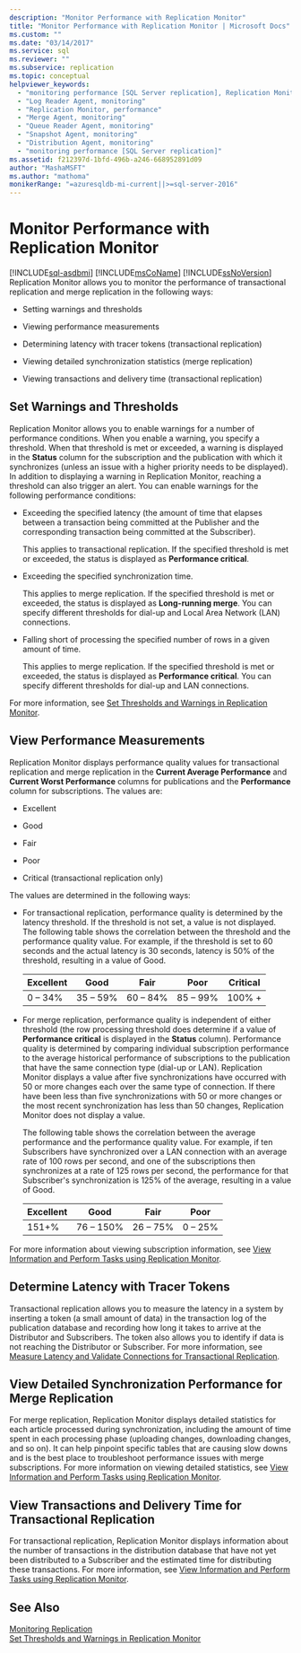 ```yaml
---
description: "Monitor Performance with Replication Monitor"
title: "Monitor Performance with Replication Monitor | Microsoft Docs"
ms.custom: ""
ms.date: "03/14/2017"
ms.service: sql
ms.reviewer: ""
ms.subservice: replication
ms.topic: conceptual
helpviewer_keywords: 
  - "monitoring performance [SQL Server replication], Replication Monitor"
  - "Log Reader Agent, monitoring"
  - "Replication Monitor, performance"
  - "Merge Agent, monitoring"
  - "Queue Reader Agent, monitoring"
  - "Snapshot Agent, monitoring"
  - "Distribution Agent, monitoring"
  - "monitoring performance [SQL Server replication]"
ms.assetid: f212397d-1bfd-496b-a246-668952891d09
author: "MashaMSFT"
ms.author: "mathoma"
monikerRange: "=azuresqldb-mi-current||>=sql-server-2016"
---
```

# Monitor Performance with Replication Monitor
[!INCLUDE[sql-asdbmi](../../../includes/applies-to-version/sql-asdbmi.md)]
  [!INCLUDE[msCoName](../../../includes/msconame-md.md)] [!INCLUDE[ssNoVersion](../../../includes/ssnoversion-md.md)] Replication Monitor allows you to monitor the performance of transactional replication and merge replication in the following ways:  
  
-   Setting warnings and thresholds  
  
-   Viewing performance measurements  
  
-   Determining latency with tracer tokens (transactional replication)  
  
-   Viewing detailed synchronization statistics (merge replication)  
  
-   Viewing transactions and delivery time (transactional replication)  
  
## Set Warnings and Thresholds  
 Replication Monitor allows you to enable warnings for a number of performance conditions. When you enable a warning, you specify a threshold. When that threshold is met or exceeded, a warning is displayed in the **Status** column for the subscription and the publication with which it synchronizes (unless an issue with a higher priority needs to be displayed). In addition to displaying a warning in Replication Monitor, reaching a threshold can also trigger an alert. You can enable warnings for the following performance conditions:  
  
-   Exceeding the specified latency (the amount of time that elapses between a transaction being committed at the Publisher and the corresponding transaction being committed at the Subscriber).  
  
     This applies to transactional replication. If the specified threshold is met or exceeded, the status is displayed as **Performance critical**.  
  
-   Exceeding the specified synchronization time.  
  
     This applies to merge replication. If the specified threshold is met or exceeded, the status is displayed as **Long-running merge**. You can specify different thresholds for dial-up and Local Area Network (LAN) connections.  
  
-   Falling short of processing the specified number of rows in a given amount of time.  
  
     This applies to merge replication. If the specified threshold is met or exceeded, the status is displayed as **Performance critical**. You can specify different thresholds for dial-up and LAN connections.  
  
 For more information, see [Set Thresholds and Warnings in Replication Monitor](../../../relational-databases/replication/monitor/set-thresholds-and-warnings-in-replication-monitor.md).  
  
## View Performance Measurements  
 Replication Monitor displays performance quality values for transactional replication and merge replication in the **Current Average Performance** and **Current Worst Performance** columns for publications and the **Performance** column for subscriptions. The values are:  
  
-   Excellent  
  
-   Good  
  
-   Fair  
  
-   Poor  
  
-   Critical (transactional replication only)  
  
 The values are determined in the following ways:  
  
-   For transactional replication, performance quality is determined by the latency threshold. If the threshold is not set, a value is not displayed. The following table shows the correlation between the threshold and the performance quality value. For example, if the threshold is set to 60 seconds and the actual latency is 30 seconds, latency is 50% of the threshold, resulting in a value of Good.  
  
    |Excellent|Good|Fair|Poor|Critical|  
    |---------------|----------|----------|----------|--------------|  
    |0 – 34%|35 – 59%|60 – 84%|85 – 99%|100% +|  
  
-   For merge replication, performance quality is independent of either threshold (the row processing threshold does determine if a value of **Performance critical** is displayed in the **Status** column). Performance quality is determined by comparing individual subscription performance to the average historical performance of subscriptions to the publication that have the same connection type (dial-up or LAN). Replication Monitor displays a value after five synchronizations have occurred with 50 or more changes each over the same type of connection. If there have been less than five synchronizations with 50 or more changes or the most recent synchronization has less than 50 changes, Replication Monitor does not display a value.  
  
     The following table shows the correlation between the average performance and the performance quality value. For example, if ten Subscribers have synchronized over a LAN connection with an average rate of 100 rows per second, and one of the subscriptions then synchronizes at a rate of 125 rows per second, the performance for that Subscriber's synchronization is 125% of the average, resulting in a value of Good.  
  
    |Excellent|Good|Fair|Poor|  
    |---------------|----------|----------|----------|  
    |151+%|76 – 150%|26 – 75%|0 – 25%|  
  
 For more information about viewing subscription information, see [View Information and Perform Tasks using Replication Monitor](../../../relational-databases/replication/monitor/view-information-and-perform-tasks-replication-monitor.md).  
  
## Determine Latency with Tracer Tokens  
 Transactional replication allows you to measure the latency in a system by inserting a token (a small amount of data) in the transaction log of the publication database and recording how long it takes to arrive at the Distributor and Subscribers. The token also allows you to identify if data is not reaching the Distributor or Subscriber. For more information, see [Measure Latency and Validate Connections for Transactional Replication](../../../relational-databases/replication/monitor/measure-latency-and-validate-connections-for-transactional-replication.md).  
  
## View Detailed Synchronization Performance for Merge Replication  
 For merge replication, Replication Monitor displays detailed statistics for each article processed during synchronization, including the amount of time spent in each processing phase (uploading changes, downloading changes, and so on). It can help pinpoint specific tables that are causing slow downs and is the best place to troubleshoot performance issues with merge subscriptions. For more information on viewing detailed statistics, see [View Information and Perform Tasks using Replication Monitor](../../../relational-databases/replication/monitor/view-information-and-perform-tasks-replication-monitor.md).  
  
## View Transactions and Delivery Time for Transactional Replication  
 For transactional replication, Replication Monitor displays information about the number of transactions in the distribution database that have not yet been distributed to a Subscriber and the estimated time for distributing these transactions. For more information, see [View Information and Perform Tasks using Replication Monitor](../../../relational-databases/replication/monitor/view-information-and-perform-tasks-replication-monitor.md).  
  
## See Also  
 [Monitoring Replication](../../../relational-databases/replication/monitor/monitoring-replication.md)   
 [Set Thresholds and Warnings in Replication Monitor](../../../relational-databases/replication/monitor/set-thresholds-and-warnings-in-replication-monitor.md)  
  
  
